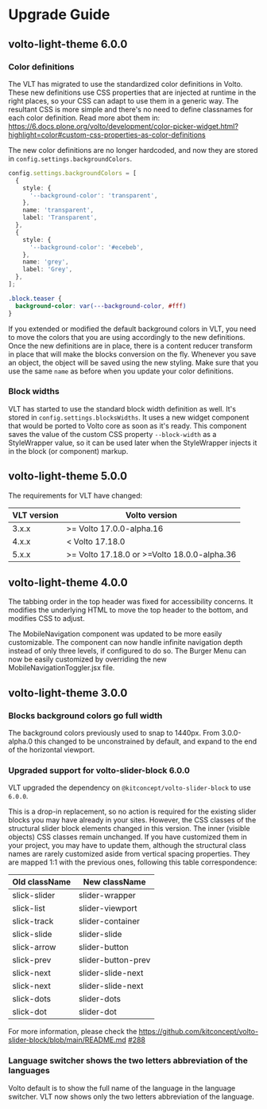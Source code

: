 # Upgrade Guide

## volto-light-theme 6.0.0

### Color definitions

The VLT has migrated to use the standardized color definitions in Volto.
These new definitions use CSS properties that are injected at runtime in the right places,
so your CSS can adapt to use them in a generic way.
The resultant CSS is more simple and there's no need to define classnames for each color definition.
Read more abot them in: https://6.docs.plone.org/volto/development/color-picker-widget.html?highlight=color#custom-css-properties-as-color-definitions

The new color definitions are no longer hardcoded, and now they are stored in `config.settings.backgroundColors`.

```ts
config.settings.backgroundColors = [
  {
    style: {
      '--background-color': 'transparent',
    },
    name: 'transparent',
    label: 'Transparent',
  },
  {
    style: {
      '--background-color': '#ecebeb',
    },
    name: 'grey',
    label: 'Grey',
  },
];
```

```css
.block.teaser {
  background-color: var(---background-color, #fff)
}
```

If you extended or modified the default background colors in VLT, you need to move the colors that you are using accordingly to the new definitions.
Once the new definitions are in place, there is a content reducer transform in place that will make the blocks conversion on the fly.
Whenever you save an object, the object will be saved using the new styling.
Make sure that you use the same `name` as before when you update your color definitions.

### Block widths

VLT has started to use the standard block width definition as well.
It's stored in `config.settings.blocksWidths`.
It uses a new widget component that would be ported to Volto core as soon as it's ready.
This component saves the value of the custom CSS property `--block-width` as a StyleWrapper value, so it can be used later when the StyleWrapper injects it in the block (or component) markup.


## volto-light-theme 5.0.0

The requirements for VLT have changed:

| VLT version | Volto version |
|-------------|---------------|
|   3.x.x  |   >= Volto 17.0.0-alpha.16  |
|   4.x.x  |   < Volto 17.18.0  |
|   5.x.x  |   >= Volto 17.18.0 or >=Volto 18.0.0-alpha.36  |

## volto-light-theme 4.0.0

The tabbing order in the top header was fixed for accessibility concerns.
It modifies the underlying HTML to move the top header to the bottom, and modifies CSS to adjust.

The MobileNavigation component was updated to be more easily customizable.
The component can now handle infinite navigation depth instead of only three levels, if configured to do so.
The Burger Menu can now be easily customized by overriding the new MobileNavigationToggler.jsx file.

## volto-light-theme 3.0.0

### Blocks background colors go full width

The background colors previously used to snap to 1440px.
From 3.0.0-alpha.0 this changed to be unconstrained by default, and expand to the end of the horizontal viewport.

### Upgraded support for volto-slider-block 6.0.0

VLT upgraded the dependency on `@kitconcept/volto-slider-block` to use `6.0.0`.

This is a drop-in replacement, so no action is required for the existing slider blocks you may have already in your sites.
However, the CSS classes of the structural slider block elements changed in this version.
The inner (visible objects) CSS classes remain unchanged.
If you have customized them in your project, you may have to update them, although the structural class names are rarely customized aside from vertical spacing properties.
They are mapped 1:1 with the previous ones, following this table correspondence:

| Old className   | New className    |
| --------------- | ---------------- |
| slick-slider    | slider-wrapper   |
| slick-list      | slider-viewport  |
| slick-track     | slider-container |
| slick-slide     | slider-slide     |
| slick-arrow     | slider-button    |
| slick-prev      | slider-button-prev |
| slick-next      | slider-slide-next  |
| slick-next      | slider-slide-next  |
| slick-dots      | slider-dots      |
| slick-dot       | slider-dot       |

For more information, please check the https://github.com/kitconcept/volto-slider-block/blob/main/README.md [#288](https://github.com/kitconcept/volto-light-theme/pull/288)

### Language switcher shows the two letters abbreviation of the languages

Volto default is to show the full name of the language in the language switcher.
VLT now shows only the two letters abbreviation of the language.
